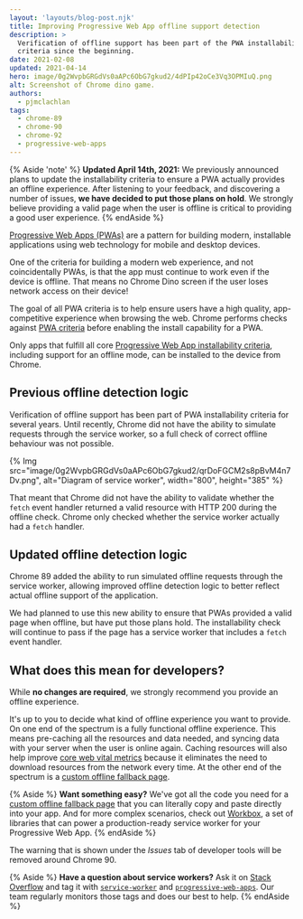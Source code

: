 ```yaml
---
layout: 'layouts/blog-post.njk'
title: Improving Progressive Web App offline support detection
description: >
  Verification of offline support has been part of the PWA installability
  criteria since the beginning.
date: 2021-02-08
updated: 2021-04-14
hero: image/0g2WvpbGRGdVs0aAPc6ObG7gkud2/4dPIp42oCe3Vq3OPMIuQ.png
alt: Screenshot of Chrome dino game.
authors:
  - pjmclachlan
tags:
  - chrome-89
  - chrome-90
  - chrome-92
  - progressive-web-apps
---
```


{% Aside 'note' %}
**Updated April 14th, 2021:** We previously announced plans to update the
installability criteria to ensure a PWA actually provides an offline experience.
After listening to your feedback, and discovering a number of issues, **we have
decided to put those plans on hold**. We strongly believe providing a valid
page when the user is offline is critical to providing a good user experience.
{% endAside %}

[Progressive Web Apps (PWAs)](https://web.dev/pwa/) are a pattern for
building modern, installable applications using web technology for mobile and
desktop devices.

One of the criteria for building a modern web experience, and not
coincidentally PWAs, is that the app must continue to work even if the device
is offline.  That means no Chrome Dino screen if the user loses network
access on their device!

The goal of all PWA criteria is to help ensure users have a high
quality, app-competitive experience when browsing the web. Chrome performs
checks against [PWA criteria][pwa-criteria] before enabling the install
capability for a PWA.

Only apps that fulfill all core
[Progressive Web App installability criteria][pwa-criteria], including support
for an offline mode, can be installed to the device from Chrome.

## Previous offline detection logic

Verification of offline support has been part of PWA installability
criteria for several years. Until recently, Chrome did not have the
ability to simulate requests through the service worker, so a full check of
correct offline behaviour was not possible.

{% Img src="image/0g2WvpbGRGdVs0aAPc6ObG7gkud2/qrDoFGCM2s8pBvM4n7Dv.png", alt="Diagram of service worker", width="800", height="385" %}

That meant that Chrome did not have the ability to validate whether the `fetch`
event handler returned a valid resource with HTTP 200 during the offline check.
Chrome only checked whether the service worker actually had a `fetch` handler.

## Updated offline detection logic

Chrome 89 added the ability to run simulated offline requests through the
service worker, allowing improved offline detection logic to better reflect
actual offline support of the application.

We had planned to use this new ability to ensure that PWAs provided a valid
page when offline, but have put those plans hold. The installability check
will continue to pass if the page has a service worker that includes a
`fetch` event handler.

## What does this mean for developers?

While **no changes are required**, we strongly recommend you provide an
offline experience.

It's up to you to decide what kind of offline experience you want to provide.
On one end of the spectrum is a fully functional offline experience. This means
pre-caching all the resources and data needed, and syncing data with your
server when the user is online again. Caching resources will also help improve
[core web vital metrics][cwv] because it eliminates the need to download
resources from the network every time. At the other end of the spectrum is a
[custom offline fallback page][offline-fallback].

{% Aside %}
**Want something easy?** We've got all the code you need for a
[custom offline fallback page][offline-fallback] that you can literally copy
and paste directly into your app. And for more complex scenarios, check out
[Workbox][workbox], a set of libraries that can power a production-ready
service worker for your Progressive Web App.
{% endAside %}

The warning that is shown under the
*Issues* tab of developer tools will be removed around Chrome 90.

{% Aside %}
**Have a question about service workers?** Ask it on [Stack Overflow][so] and
tag it with [`service-worker`][so-sw] and [`progressive-web-apps`][so-pwa].
Our team regularly monitors those tags and does our best to help.
{% endAside %}

[pwa-criteria]: https://web.dev/install-criteria/
[cwv]: https://web.dev/vitals/
[offline-fallback]: https://web.dev/offline-fallback-page/
[so]: https://stackoverflow.com/
[workbox]: https://developers.google.com/web/tools/workbox
[so-pwa]: https://stackoverflow.com/questions/tagged/progressive-web-apps
[so-sw]: https://stackoverflow.com/questions/tagged/service-worker
